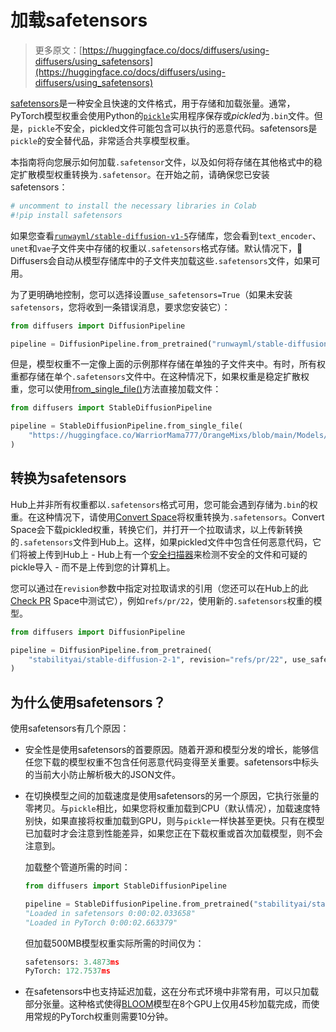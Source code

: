 # 加载safetensors

> 更多原文：[https://huggingface.co/docs/diffusers/using-diffusers/using_safetensors](https://huggingface.co/docs/diffusers/using-diffusers/using_safetensors)

[safetensors](https://github.com/huggingface/safetensors)是一种安全且快速的文件格式，用于存储和加载张量。通常，PyTorch模型权重会使用Python的[`pickle`](https://docs.python.org/3/library/pickle.html)实用程序保存或*pickled*为`.bin`文件。但是，`pickle`不安全，pickled文件可能包含可以执行的恶意代码。safetensors是`pickle`的安全替代品，非常适合共享模型权重。

本指南将向您展示如何加载`.safetensor`文件，以及如何将存储在其他格式中的稳定扩散模型权重转换为`.safetensor`。在开始之前，请确保您已安装safetensors：

```py
# uncomment to install the necessary libraries in Colab
#!pip install safetensors
```

如果您查看[`runwayml/stable-diffusion-v1-5`](https://huggingface.co/runwayml/stable-diffusion-v1-5/tree/main)存储库，您会看到`text_encoder`、`unet`和`vae`子文件夹中存储的权重以`.safetensors`格式存储。默认情况下，🤗 Diffusers会自动从模型存储库中的子文件夹加载这些`.safetensors`文件，如果可用。

为了更明确地控制，您可以选择设置`use_safetensors=True`（如果未安装`safetensors`，您将收到一条错误消息，要求您安装它）：

```py
from diffusers import DiffusionPipeline

pipeline = DiffusionPipeline.from_pretrained("runwayml/stable-diffusion-v1-5", use_safetensors=True)
```

但是，模型权重不一定像上面的示例那样存储在单独的子文件夹中。有时，所有权重都存储在单个`.safetensors`文件中。在这种情况下，如果权重是稳定扩散权重，您可以使用[from_single_file()](/docs/diffusers/v0.26.3/en/api/loaders/single_file#diffusers.loaders.FromSingleFileMixin.from_single_file)方法直接加载文件：

```py
from diffusers import StableDiffusionPipeline

pipeline = StableDiffusionPipeline.from_single_file(
    "https://huggingface.co/WarriorMama777/OrangeMixs/blob/main/Models/AbyssOrangeMix/AbyssOrangeMix.safetensors"
)
```

## 转换为safetensors

Hub上并非所有权重都以`.safetensors`格式可用，您可能会遇到存储为`.bin`的权重。在这种情况下，请使用[Convert Space](https://huggingface.co/spaces/diffusers/convert)将权重转换为`.safetensors`。Convert Space会下载pickled权重，转换它们，并打开一个拉取请求，以上传新转换的`.safetensors`文件到Hub上。这样，如果pickled文件中包含任何恶意代码，它们将被上传到Hub上 - Hub上有一个[安全扫描器](https://huggingface.co/docs/hub/security-pickle#hubs-security-scanner)来检测不安全的文件和可疑的pickle导入 - 而不是上传到您的计算机上。

您可以通过在`revision`参数中指定对拉取请求的引用（您还可以在Hub上的此[Check PR](https://huggingface.co/spaces/diffusers/check_pr) Space中测试它），例如`refs/pr/22`，使用新的`.safetensors`权重的模型。

```py
from diffusers import DiffusionPipeline

pipeline = DiffusionPipeline.from_pretrained(
    "stabilityai/stable-diffusion-2-1", revision="refs/pr/22", use_safetensors=True
)
```

## 为什么使用safetensors？

使用safetensors有几个原因：

+   安全性是使用safetensors的首要原因。随着开源和模型分发的增长，能够信任您下载的模型权重不包含任何恶意代码变得至关重要。safetensors中标头的当前大小防止解析极大的JSON文件。

+   在切换模型之间的加载速度是使用safetensors的另一个原因，它执行张量的零拷贝。与`pickle`相比，如果您将权重加载到CPU（默认情况），加载速度特别快，如果直接将权重加载到GPU，则与`pickle`一样快甚至更快。只有在模型已加载时才会注意到性能差异，如果您正在下载权重或首次加载模型，则不会注意到。

    加载整个管道所需的时间：

    ```py
    from diffusers import StableDiffusionPipeline

    pipeline = StableDiffusionPipeline.from_pretrained("stabilityai/stable-diffusion-2-1", use_safetensors=True)
    "Loaded in safetensors 0:00:02.033658"
    "Loaded in PyTorch 0:00:02.663379"
    ```

    但加载500MB模型权重实际所需的时间仅为：

    ```py
    safetensors: 3.4873ms
    PyTorch: 172.7537ms
    ```

+   在safetensors中也支持延迟加载，这在分布式环境中非常有用，可以只加载部分张量。这种格式使得[BLOOM](https://huggingface.co/bigscience/bloom)模型在8个GPU上仅用45秒加载完成，而使用常规的PyTorch权重则需要10分钟。

